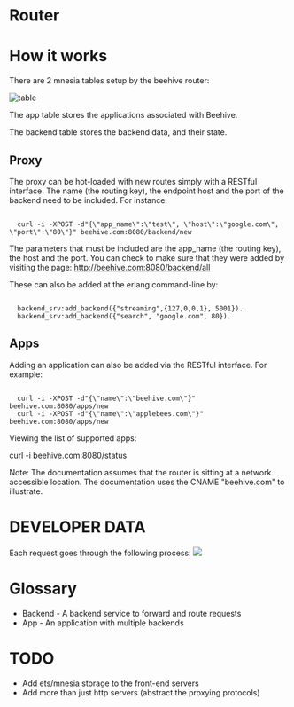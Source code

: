 Router
===

How it works
===
There are 2 mnesia tables setup by the beehive router:

<img src="http://i36.tinypic.com/t023xw.png" alt="table" />

The app table stores the applications associated with Beehive.

The backend table stores the backend data, and their state.

## Proxy

The proxy can be hot-loaded with new routes simply with a RESTful interface. The name (the routing key), the endpoint host and the port of the backend need to be included. For instance:

<pre><code>
  curl -i -XPOST -d"{\"app_name\":\"test\", \"host\":\"google.com\", \"port\":\"80\"}" beehive.com:8080/backend/new
</code></pre>

The parameters that must be included are the app_name (the routing key), the host and the port. You can check to make sure that they were added by visiting the page: http://beehive.com:8080/backend/all

These can also be added at the erlang command-line by:

<pre><code>
  backend_srv:add_backend({"streaming",{127,0,0,1}, 5001}).
  backend_srv:add_backend({"search", "google.com", 80}).
</code></pre>

## Apps
Adding an application can also be added via the RESTful interface. For example:

<pre><code>
  curl -i -XPOST -d"{\"name\":\"beehive.com\"}" beehive.com:8080/apps/new
  curl -i -XPOST -d"{\"name\":\"applebees.com\"}" beehive.com:8080/apps/new
</code></pre>

Viewing the list of supported apps:

  curl -i beehive.com:8080/status

Note: The documentation assumes that the router is sitting at a network accessible location. The documentation uses the CNAME "beehive.com" to illustrate.


DEVELOPER DATA
===

Each request goes through the following process:
<img src="http://www.websequencediagrams.com/cgi-bin/cdraw?lz=Q2xpZW50LT5Tb2NrZXRTZXJ2ZXI6IEluaXRpYWwgcmVxdWVzdAoAEgwtPlByb3h5SGFuZGwAIgp0ZSAACwwKABgMLT5SAEIGRGVjb2RlcjogAAMGAFYJABEOLT5BcHBTcnY6IENob3NlIGFuIGF2YWlsYWJsZSBiYWNrZW5kCgAdBgB8EEVuZ2FnZSBhbmQgY29ubmVjdCB0bwArCQB2HlNlbmQgaQCBaw5cbiB0aHJvdWdoIHRvIACCGAYAgR0RAII9BjogU3Bhd24gbGlzdGVuZXIgZm9yIGMAglkFIGRhdGEAgVQRAIJkCAAkE3MAgwIFADIF&s=rose" />

Glossary
===
  * Backend - A backend service to forward and route requests
  * App - An application with multiple backends

TODO
===
  * Add ets/mnesia storage to the front-end servers
  * Add more than just http servers (abstract the proxying protocols)
